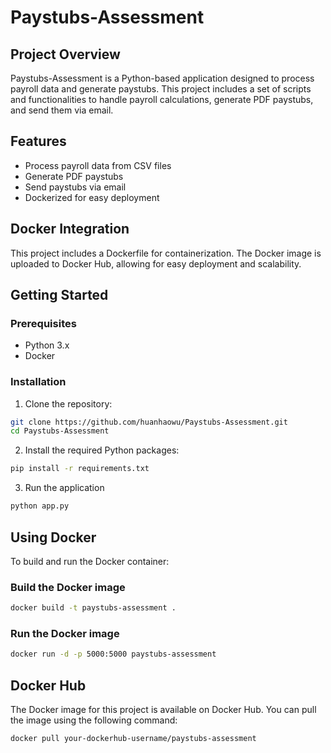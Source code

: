 # Paystubs-Assessment

## Project Overview
Paystubs-Assessment is a Python-based application designed to process payroll data and generate paystubs. This project includes a set of scripts and functionalities to handle payroll calculations, generate PDF paystubs, and send them via email.

## Features
- Process payroll data from CSV files
- Generate PDF paystubs
- Send paystubs via email
- Dockerized for easy deployment

## Docker Integration
This project includes a Dockerfile for containerization. The Docker image is uploaded to Docker Hub, allowing for easy deployment and scalability.

## Getting Started
### Prerequisites
- Python 3.x
- Docker

### Installation
1. Clone the repository:
```bash
git clone https://github.com/huanhaowu/Paystubs-Assessment.git
cd Paystubs-Assessment
```

2. Install the required Python packages:
```bash
pip install -r requirements.txt
```

3. Run  the application
```bash
python app.py
```

## Using Docker

To build and run the Docker container:

### Build the Docker image

```bash
docker build -t paystubs-assessment .
```

### Run the Docker image
```bash
docker run -d -p 5000:5000 paystubs-assessment
```

## Docker Hub

The Docker image for this project is available on Docker Hub. You can pull the image using the following command:
```bash
docker pull your-dockerhub-username/paystubs-assessment
```
